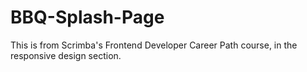 # BBQ-Splash-Page
This is from Scrimba's Frontend Developer Career Path course, in the responsive design section. 
